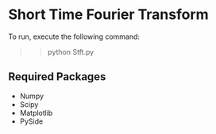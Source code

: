 Short Time Fourier Transform
=============================

To run, execute the following command:
>> python Stft.py

Required Packages
-----------------
* Numpy
* Scipy
* Matplotlib
* PySide
